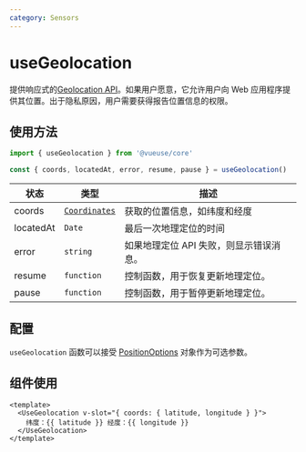 ```yaml
---
category: Sensors
---
```


# useGeolocation

提供响应式的[Geolocation API](https://developer.mozilla.org/en-US/docs/Web/API/Geolocation_API)。如果用户愿意，它允许用户向 Web 应用程序提供其位置。出于隐私原因，用户需要获得报告位置信息的权限。

## 使用方法

```js
import { useGeolocation } from '@vueuse/core'

const { coords, locatedAt, error, resume, pause } = useGeolocation()
```

| 状态      | 类型                                                                          | 描述                                    |
| --------- | ----------------------------------------------------------------------------- | --------------------------------------- |
| coords    | [`Coordinates`](https://developer.mozilla.org/en-US/docs/Web/API/Coordinates) | 获取的位置信息，如纬度和经度            |
| locatedAt | `Date`                                                                        | 最后一次地理定位的时间                  |
| error     | `string`                                                                      | 如果地理定位 API 失败，则显示错误消息。 |
| resume    | `function`                                                                    | 控制函数，用于恢复更新地理定位。        |
| pause     | `function`                                                                    | 控制函数，用于暂停更新地理定位。        |

## 配置

`useGeolocation` 函数可以接受 [PositionOptions](https://developer.mozilla.org/en-US/docs/Web/API/PositionOptions) 对象作为可选参数。

## 组件使用

```vue
<template>
  <UseGeolocation v-slot="{ coords: { latitude, longitude } }">
    纬度：{{ latitude }} 经度：{{ longitude }}
  </UseGeolocation>
</template>
```
